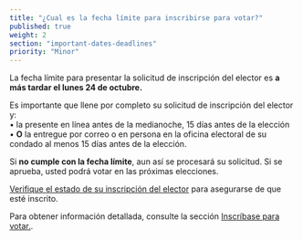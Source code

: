 ```yaml
---
title: "¿Cual es la fecha límite para inscribirse para votar?"
published: true
weight: 2
section: "important-dates-deadlines"
priority: "Minor"
---
```

La fecha límite para presentar la solicitud de inscripción del elector es **a más tardar el lunes 24 de octubre.**  

Es importante que llene por completo su solicitud de inscripción del elector y:  
	•	la presente en línea antes de la medianoche, 15 días antes de la elección  
	•	**O** la entregue por correo o en persona en la oficina electoral de su condado al menos 15 días antes de la elección.  
  
Si **no cumple con la fecha límite**, aun así se procesará su solicitud. Si se aprueba, usted podrá votar en las próximas elecciones.  

[Verifique el estado de su inscripción del elector](http://www.sos.ca.gov/elections/registration-status/) para asegurarse de que esté inscrito.  

Para obtener información detallada, consulte la sección [Inscríbase para votar.](#section-register-to-vote).
